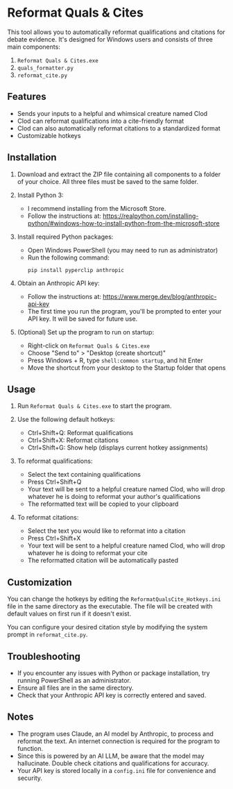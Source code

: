 # Reformat Quals & Cites

This tool allows you to automatically reformat qualifications and citations for debate evidence. It's designed for Windows users and consists of three main components:

1. `Reformat Quals & Cites.exe`
2. `quals_formatter.py`
3. `reformat_cite.py`

## Features

- Sends your inputs to a helpful and whimsical creature named Clod
- Clod can reformat qualifications into a cite-friendly format
- Clod can also automatically reformat citations to a standardized format
- Customizable hotkeys

## Installation

1. Download and extract the ZIP file containing all components to a folder of your choice. All three files must be saved to the same folder. 

2. Install Python 3:
   - I recommend installing from the Microsoft Store.
   - Follow the instructions at: https://realpython.com/installing-python/#windows-how-to-install-python-from-the-microsoft-store

3. Install required Python packages:
   - Open Windows PowerShell (you may need to run as administrator)
   - Run the following command:
     ```
     pip install pyperclip anthropic
     ```

4. Obtain an Anthropic API key:
   - Follow the instructions at: https://www.merge.dev/blog/anthropic-api-key
   - The first time you run the program, you'll be prompted to enter your API key. It will be saved for future use.

5. (Optional) Set up the program to run on startup:
   - Right-click on `Reformat Quals & Cites.exe`
   - Choose "Send to" > "Desktop (create shortcut)"
   - Press Windows + R, type `shell:common startup`, and hit Enter
   - Move the shortcut from your desktop to the Startup folder that opens

## Usage

1. Run `Reformat Quals & Cites.exe` to start the program.

2. Use the following default hotkeys:
   - Ctrl+Shift+Q: Reformat qualifications
   - Ctrl+Shift+X: Reformat citations
   - Ctrl+Shift+G: Show help (displays current hotkey assignments)

3. To reformat qualifications:
   - Select the text containing qualifications
   - Press Ctrl+Shift+Q
   - Your text will be sent to a helpful creature named Clod, who will drop whatever he is doing to reformat your author's qualifications
   - The reformatted text will be copied to your clipboard

4. To reformat citations:
   - Select the text you would like to reformat into a citation
   - Press Ctrl+Shift+X
   - Your text will be sent to a helpful creature named Clod, who will drop whatever he is doing to reformat your cite
   - The reformatted citation will be automatically pasted

## Customization

You can change the hotkeys by editing the `ReformatQualsCite_Hotkeys.ini` file in the same directory as the executable. The file will be created with default values on first run if it doesn't exist.

You can configure your desired citation style by modifying the system prompt in `reformat_cite.py`. 

## Troubleshooting

- If you encounter any issues with Python or package installation, try running PowerShell as an administrator.
- Ensure all files are in the same directory.
- Check that your Anthropic API key is correctly entered and saved.

## Notes

- The program uses Claude, an AI model by Anthropic, to process and reformat the text. An internet connection is required for the program to function.
- Since this is powered by an AI LLM, be aware that the model may hallucinate. Double check citations and qualifications for accuracy.  
- Your API key is stored locally in a `config.ini` file for convenience and security.
